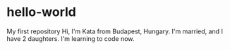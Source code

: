 # hello-world
My first repository
Hi, I'm Kata from Budapest, Hungary. I'm married, and I have 2 daughters. I'm learning to code now. 
